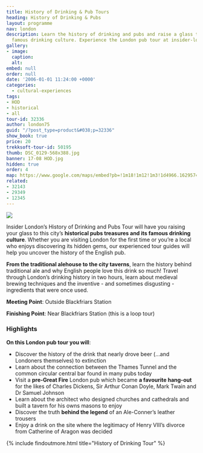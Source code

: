 ```yaml
---
title: History of Drinking & Pub Tours
heading: History of Drinking & Pubs
layout: programme
nav: london
description: Learn the history of drinking and pubs and raise a glass to this city’s
  famous drinking culture. Experience the London pub tour at insider-london.co.uk.
gallery:
- image:
  caption:
  alt:
embed: null
order: null
date: '2006-01-01 11:24:00 +0000'
categories:
  - cultural-experiences
tags:
- HOD
- historical
- all
tour-id: 32336
author: london75
guid: "/?post_type=product&#038;p=32336"
show_book: true
price: 20
trekksoft-tour-id: 50195
thumb: DSC_0129-568x388.jpg
banner: 17-08 HOD.jpg
hidden: true
order: 4
map: https://www.google.com/maps/embed?pb=!1m18!1m12!1m3!1d4966.162957478993!2d-0.10564200397951787!3d51.51172115720292!2m3!1f0!2f0!3f0!3m2!1i1024!2i768!4f13.1!3m3!1m2!1s0x487604adbae6cb21%3A0x205e7bb84640673b!2sBlackfriars!5e0!3m2!1sen!2s!4v1431588376179
related:
- 32143
- 29349
- 12345
---
```


<img src="{{ site.imagepath }}{{ page.banner }}" />

Insider London’s History of Drinking and Pubs Tour will have you raising your glass to this city’s **historical pubs treasures and its famous drinking culture**. Whether you are visiting London for the first time or you’re a local who enjoys discovering its hidden gems, our experienced tour guides will help you uncover the history of the English pub.

**From the traditional alehouse to the city taverns**, learn the history behind traditional ale and why English people love this drink so much! Travel through London’s drinking history in two hours, learn about medieval brewing techniques and the inventive - and sometimes disgusting - ingredients that were once used.

**Meeting Point**: Outside Blackfriars Station

**Finishing Point**: Near Blackfriars Station (this is a loop tour)

### Highlights

**On this London pub tour you will**:

* Discover the history of the drink that nearly drove beer (…and Londoners themselves) to extinction
* Learn about the connection between the Thames Tunnel and the common circular central bar found in many pubs today
* Visit a **pre-Great Fire** London pub which became **a favourite hang-out** for the likes of Charles Dickens, Sir Arthur Conan Doyle, Mark Twain and Dr Samuel Johnson
* Learn about the architect who designed churches and cathedrals and built a tavern for his owns masons to enjoy
* Discover the truth **behind the legend** of an Ale-Conner’s leather trousers
* Enjoy a drink on the site where the legitimacy of Henry VIII’s divorce from Catherine of Aragon was decided

{% include findoutmore.html title="History of Drinking Tour" %}
